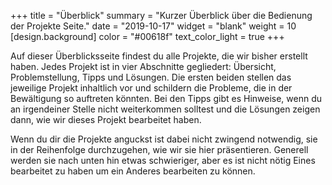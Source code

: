 +++
title = "Überblick"
summary = "Kurzer Überblick über die Bedienung der Projekte Seite."
date = "2019-10-17"
widget = "blank"
weight = 10
[design.background]
  color = "#00618f"
  text_color_light = true
+++

Auf dieser Überblicksseite findest du alle Projekte, die wir bisher
erstellt haben. Jedes Projekt ist in vier Abschnitte gegliedert: Übersicht,
Problemstellung, Tipps und Lösungen. Die ersten beiden stellen das jeweilige
Projekt inhaltlich vor und schildern die Probleme, die in der Bewältigung
so auftreten könnten. Bei den Tipps gibt es Hinweise, wenn du an irgendeiner
Stelle nicht weiterkommen solltest und die Lösungen zeigen dann, wie wir dieses
Projekt bearbeitet haben.

Wenn du dir die Projekte anguckst ist dabei nicht zwingend notwendig, sie
in der Reihenfolge durchzugehen, wie wir sie hier präsentieren. Generell werden
sie nach unten hin etwas schwieriger, aber es ist nicht nötig Eines bearbeitet zu
haben um ein Anderes bearbeiten zu können.
